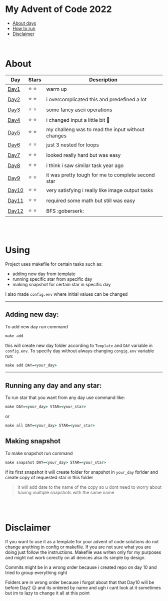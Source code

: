 # My Advent of Code 2022

- [About days](#about)
- [How to run](#using)
- [Disclaimer](#disclaimer)

<br>

# About 

| Day      | Stars | Description |
| ----------- | ----------- | ----------- |
|[Day1](Day1)|:star: :star:| warm up|
|[Day2](Day2)|:star: :star:| i overcomplicated this and predefined a lot|
|[Day3](Day3)|:star: :star:| some fancy ascii operations |
|[Day4](Day4)|:star: :star:| i changed input a little bit :grimacing:|
|[Day5](Day5)|:star: :star:| my challeng was to read the input without changes |
|[Day6](Day6)|:star: :star:| just 3 nested for loops|
|[Day7](Day7)|:star: :star:| looked really hard but was easy|
|[Day8](Day8)|:star: :star:| i think i saw similar task year ago|
|[Day9](Day9)|:star: :star:| it was pretty tough for me to complete second star|
|[Day10](Day10)|:star: :star:| very satisfying i really like image output tasks|
|[Day11](Day11)|:star: :star:| required some math but still was easy |
|[Day12](Day12)|:star: :star:| BFS :goberserk: |

<br>
<br>

# Using 
Project uses makefile for certain tasks such as:

- adding new day from template
- running specific star from specific day
- making snapshot for certain star in specific day

I also made `config.env` where initial values can be changed 

--- 
## Adding new day:
To add new day run command
```cmd
make add
```
this will create new day folder according to `Template` and `DAY` variable in `config.env`. To specify day without always changing `congig.env` variable run:
```cmd
make add DAY=<your_day>
```
---
## Running any day and any star:
To run star that you want from any day use command like:
```cmd
make DAY=<your_day> STAR=<your_star>
```
or
```cmd
make all DAY=<your_day> STAR=<your_star>
```
## Making snapshot
To make snapshot run command 
```cmd
make snapshot DAY=<your_day> STAR=<your_star>
```
if its first snapshot it will create folder for snapshot in `your_day` forlder and create copy of requested star in this folder 
> it will add date to the name of the copy so u dont need to worry about having multiple snapshots with the same name



<br>
<br>

# Disclaimer
If you want to use it as a template for your advent of code solutions do not change anything in config or makefile. If you are not sure what you are doing just follow the instructions. Makefile was writen only for my purposes and might not work corectly on all devices also its simple by design.

Commits might be in a wrong order because i created repo on day 10 and tried to group everything right

Folders are in wrong order because i forgot about that that Day10 will be before Day2 :disappointed_relieved: and its ordered by name and ugh i cant look at it sometimes but im to lazy to change it all at this point